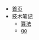 * [首页](/)
* 技术笔记
    * [算法](docs/%E7%AE%97%E6%B3%95/_sidebar.md)
    <!-- * [c](docs/c/_sidebar.md) -->
    <!-- * [c#](docs/c#/_sidebar.md) -->
    * [go](docs/go/_sidebar.md)
    <!-- * java -->
<!-- * 面试资料
* 文章推荐
* 开发资源
* 阶段总结
* 其他内容 -->

